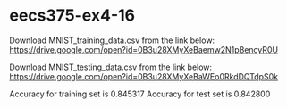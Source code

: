 # eecs375-ex4-16
Download MNIST_training_data.csv from the link below:
https://drive.google.com/open?id=0B3u28XMyXeBaemw2N1pBencyR0U


Download MNIST_testing_data.csv from the link below:
https://drive.google.com/open?id=0B3u28XMyXeBaWEo0RkdDQTdpS0k

Accuracy for training set is 0.845317
Accuracy for test set is 0.842800
